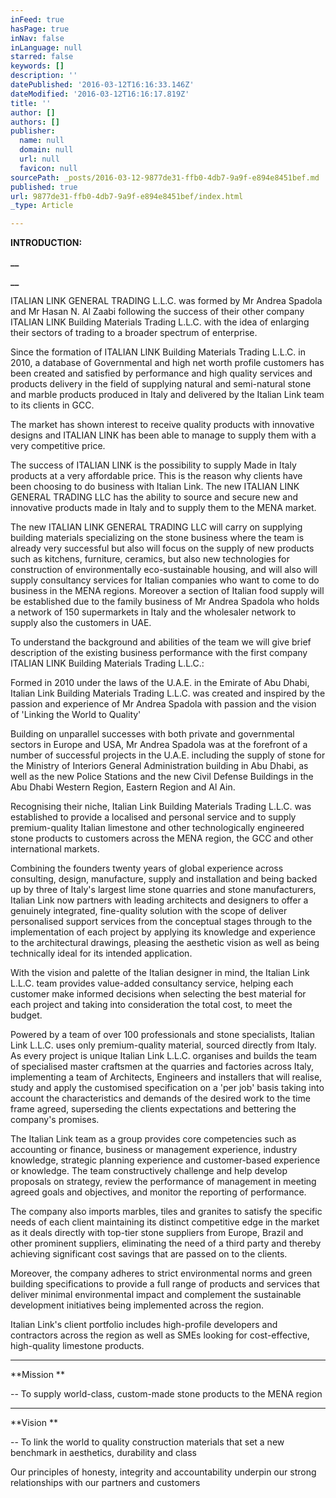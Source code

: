 ```yaml
---
inFeed: true
hasPage: true
inNav: false
inLanguage: null
starred: false
keywords: []
description: ''
datePublished: '2016-03-12T16:16:33.146Z'
dateModified: '2016-03-12T16:16:17.819Z'
title: ''
author: []
authors: []
publisher:
  name: null
  domain: null
  url: null
  favicon: null
sourcePath: _posts/2016-03-12-9877de31-ffb0-4db7-9a9f-e894e8451bef.md
published: true
url: 9877de31-ffb0-4db7-9a9f-e894e8451bef/index.html
_type: Article

---
```

**INTRODUCTION:**

**__**

**__**

ITALIAN LINK GENERAL TRADING L.L.C. was formed by Mr
Andrea Spadola and Mr Hasan N. Al Zaabi following the success of their other
company ITALIAN LINK Building Materials Trading L.L.C. with the idea of
enlarging their sectors of trading to a broader spectrum of enterprise.

Since the formation of ITALIAN LINK Building Materials
Trading L.L.C. in 2010, a database of Governmental and high net worth profile
customers has been created and satisfied by performance and high quality
services and products delivery in the field of supplying natural and
semi-natural stone and marble products produced in Italy and delivered by the
Italian Link team to its clients in GCC.

The market has shown interest to receive quality
products with innovative designs and ITALIAN LINK has been able to manage to
supply them with a very competitive price.

The success of ITALIAN LINK is the possibility to
supply Made in Italy products at a very affordable price. This is the reason
why clients have been choosing to do business with Italian Link. The new
ITALIAN LINK GENERAL TRADING LLC has the ability to source and secure new and innovative
products made in Italy and to supply them to the MENA market.

The new ITALIAN LINK GENERAL TRADING LLC will carry on
supplying building materials specializing on the stone business where the team
is already very successful but also will focus on the supply of new products
such as kitchens, furniture, ceramics, but also new technologies for
construction of environmentally eco-sustainable housing, and will also will
supply consultancy services for Italian companies who want to come to do
business in the MENA regions. Moreover a section of Italian food supply will be
established due to the family business of Mr Andrea Spadola who holds a network
of 150 supermarkets in Italy and the wholesaler network to supply also the
customers in UAE.

To
understand the background and abilities of the team we will give brief
description of the existing business performance with the first company ITALIAN
LINK Building Materials Trading L.L.C.:

Formed in 2010 under the laws of the
U.A.E. in the Emirate of Abu Dhabi, Italian Link Building Materials Trading
L.L.C. was created and inspired by the passion and experience of Mr Andrea
Spadola with passion and the vision of 'Linking the World to Quality'

Building on unparallel successes with
both private and governmental sectors in Europe and USA, Mr Andrea Spadola was
at the forefront of a number of successful projects in the U.A.E. including the
supply of stone for the Ministry of Interiors General Administration building
in Abu Dhabi, as well as the new Police Stations and the new Civil Defense
Buildings in the Abu Dhabi Western Region, Eastern Region and Al Ain.

Recognising their niche, Italian Link
Building Materials Trading L.L.C. was established to provide a localised and
personal service and to supply premium-quality Italian limestone and other
technologically engineered stone products to customers across the MENA region,
the GCC and other international markets.

Combining the founders twenty years of
global experience across consulting, design, manufacture, supply and
installation and being backed up by three of Italy's largest lime stone
quarries and stone manufacturers, Italian Link now partners with leading
architects and designers to offer a genuinely integrated, fine-quality solution
with the scope of deliver personalised support services from the conceptual
stages through to the implementation of each project by applying its knowledge
and experience to the architectural drawings, pleasing the aesthetic vision as
well as being technically ideal for its intended application.

With the vision and palette of the
Italian designer in mind, the Italian Link L.L.C. team provides value-added
consultancy service, helping each customer make informed decisions when
selecting the best material for each project and taking into consideration the
total cost, to meet the budget.

Powered by a team of over 100
professionals and stone specialists, Italian Link L.L.C. uses only
premium-quality material, sourced directly from Italy. As every project is
unique Italian Link L.L.C. organises and builds the team of specialised master
craftsmen at the quarries and factories across Italy, implementing a team of
Architects, Engineers and installers that will realise, study and apply the
customised specification on a 'per job' basis taking into account the
characteristics and demands of the desired work to the time frame agreed,
superseding the clients expectations and bettering the company's promises.

The Italian Link team as a group
provides core competencies such as accounting or finance, business or
management experience, industry knowledge, strategic planning experience and
customer-based experience or knowledge. The team constructively challenge and
help develop proposals on strategy, review the performance of management in
meeting agreed goals and objectives, and monitor the reporting of performance.

The company also imports marbles, tiles
and granites to satisfy the specific needs of each client maintaining its
distinct competitive edge in the market as it deals directly with top-tier stone
suppliers from Europe, Brazil and other prominent suppliers, eliminating the
need of a third party and thereby achieving significant cost savings that are
passed on to the clients.

Moreover, the company adheres to strict
environmental norms and green building specifications to provide a full range
of products and services that deliver minimal environmental impact and
complement the sustainable development initiatives being implemented across the
region.

Italian Link's client portfolio includes
high-profile developers and contractors across the region as well as SMEs
looking for cost-effective, high-quality limestone products.

****

**Mission **

-- To supply
world-class, custom-made stone products to the MENA region

****

**Vision **

-- To link the
world to quality construction materials that set a new benchmark in aesthetics,
durability and class

Our principles of honesty, integrity
and accountability underpin our strong relationships with our partners and
customers